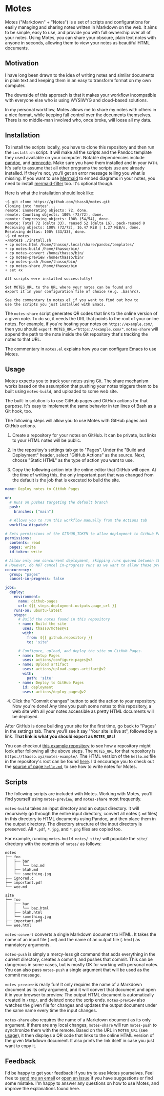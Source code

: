 # Motes

Motes ("Markdown" + "Notes") is a set of scripts and configurations for easily managing and sharing notes written in Markdown on the web. It aims to be simple, easy to use, and provide you with full ownership over all of your notes. Using Motes, you can share your obscure, plain text notes with anyone in seconds, allowing them to view your notes as beautiful HTML documents.

## Motivation

I have long been drawn to the idea of writing notes and similar documents in plain text and keeping them in an easy to transform format on my own computer.

The downside of this approach is that it makes your workflow incompatible with everyone else who is using WYSIWYG and cloud-based solutions.

In my personal workflow, Motes allows me to share my notes with others in a nice format, while keeping full control over the documents themselves. There is no middle-man involved who, once broke, will loose all my data.

## Installation

To install the scripts locally, you have to clone this repository and then run the `install.sh` script. It will make all the scripts and the Pandoc template they used available on your computer. Notable dependencies include [pandoc](https://pandoc.org/installing.html), and [qrencode](https://fukuchi.org/works/qrencode/). Make sure you have them installed and in your `PATH`. It's safe to assume that all other programs the scripts use are already installed. If they're not, you'll get an error message telling you what is missing. If you want to use [Mermaid](http://mermaid.js.org/) to embed diagrams in your notes, you need to install [mermaid-filter](https://github.com/raghur/mermaid-filter) too. It's optional though.

Here is what the installation should look like:

``` shellsession
~$ git clone https://github.com/thass0/motes.git
Cloning into 'motes'...
remote: Enumerating objects: 72, done.
remote: Counting objects: 100% (72/72), done.
remote: Compressing objects: 100% (54/54), done.
remote: Total 72 (delta 33), reused 52 (delta 16), pack-reused 0
Receiving objects: 100% (72/72), 16.47 KiB | 1.27 MiB/s, done.
Resolving deltas: 100% (33/33), done.
~$ cd motes
~/motes$ ./install.sh
+ cp motes.html /home/thasso/.local/share/pandoc/templates/
+ cp motes-build /home/thasso/bin/
+ cp motes-convert /home/thasso/bin/
+ cp motes-preview /home/thasso/bin/
+ cp motes-push /home/thasso/bin/
+ cp motes-share /home/thasso/bin
+ set +x

All scripts were installed successfully!

Set MOTES_URL to the URL where your notes can be found and
export it in your configuration file of choice (e.g. .bashrc).

See the commentary in motes.el if you want to find out how to
use the scripts you just installed with Emacs.
```

The `motes-share` script generates QR codes that link to the online version of a given note. To do so, it needs the URL that points to the root of your online notes. For example, if you're hosting your notes on `https://example.com/`, then you should `export MOTES_URL="https://example.com/"`. `motes-share` will append the path to the note inside the Git repository that's tracking the notes to that URL.

The commentary in `motes.el` explains how you can configure Emacs to use Motes.

## Usage

Motes expects you to track your notes using Git. The share mechanism works based on the assumption that pushing your notes triggers them to be built using `motes-build`, and uploaded to some web site.

The built-in solution is to use GitHub pages and GitHub actions for that purpose. It's easy to implement the same behavior in ten lines of Bash as a Git hook, too.

The following steps will allow you to use Motes with GitHub pages and GitHub actions.

1. Create a repository for your notes on GitHub. It can be private, but links to your HTML notes will be public.

2. In the repositoy's settings tab go to "Pages". Under the "Build and Deployment" header, select "GitHub Actions" as the source. Next, choose "Static HTML" as the type of action you want to use.

3. Copy the following action into the online editor that GitHub will open. At the time of writing this, the only important part that was changed from the default is the job that is executed to build the site.

``` yaml
name: Deploy notes to GitHub Pages

on:
  # Runs on pushes targeting the default branch
  push:
    branches: ["main"]

  # Allows you to run this workflow manually from the Actions tab
  workflow_dispatch:

# Sets permissions of the GITHUB_TOKEN to allow deployment to GitHub Pages
permissions:
  contents: read
  pages: write
  id-token: write

# Allow only one concurrent deployment, skipping runs queued between the run in-progress and latest queued.
# However, do NOT cancel in-progress runs as we want to allow these production deployments to complete.
concurrency:
  group: "pages"
  cancel-in-progress: false

jobs:
  deploy:
    environment:
      name: github-pages
      url: ${{ steps.deployment.outputs.page_url }}
    runs-on: ubuntu-latest
    steps:
      # Build the notes found in this repository
      - name: Build the site
        uses: thass0/motes@v1
        with:
          from: ${{ github.repository }}
          to: 'site'

      # Configure, upload, and deploy the site on GitHub Pages.
      - name: Setup Pages
        uses: actions/configure-pages@v3
      - name: Upload artifact
        uses: actions/upload-pages-artifact@v2
        with:
          path: 'site'
      - name: Deploy to GitHub Pages
        id: deployment
        uses: actions/deploy-pages@v2
```

4. Click the "Commit changes" button to add the action to your repository. Now you're done! Any time you push some notes to this repository, a web site with all your notes accessible as pretty HTML documents will be deployed.

After GitHub is done building your site for the first time, go back to "Pages" in the settings tab. There you'll see it say "Your site is live at", followed by a link. **That link is what you should export as `MOTES_URL`!**

You can checkout [this example repository](https://github.com/thass0/motes-example) to see how a repository might look after following all the above steps. The `MOTES_URL` for that repository is `https://thasso.xyz/motes-example/`. The HTML version of the `hello.md` file in the repository's root can be found [here](https://thasso.xyz/motes-example/hello.html). I'd encourage you to check out the [source of page `hello.md`](https://github.com/thass0/motes-example/blob/main/hello.md?plain=1), to see how to write notes for Motes.

## Scripts

The following scripts are included with Motes. Working with Motes, you'll find yourself using `motes-preview`, and `motes-share` most frequently.

`motes-build` takes an input directory and an output directory. It will recursively go through the entire input directory, convert all notes (`.md` files) in this directory to HTML documents using Pandoc, and then place them in the output directory. The directory structure of the input directory is preserved. All `*.pdf`, `*.jpg`, and `*.png` files are copied too.

For example, running `motes-build notes/ site/` will populate the `site/` directory with the contents of `notes/` as follows:

```
notes
├── foo
│   ├── bar
│   │   └── baz.md
│   ├── blah.md
│   └── something.jpg
├── ignored.c
├── important.pdf
└── wee.md
```

```
site
├── foo
│   ├── bar
│   │   └── baz.html
│   ├── blah.html
│   └── something.jpg
├── important.pdf
└── wee.html
```

`motes-convert` converts a single Markdown document to HTML. It takes the name of an input file (`.md`) and the name of an output file (`.html`) as mandatory arguments.

`motes-push` is simply a mercy-less git command that adds everything in the current directory, creates a commit, and pushes that commit. This can be dangerous in some cases, but is mostly OK for working with personal notes. You can also pass `motes-push` a single argument that will be used as the commit message.

`motes-preview` is really fun! It only requires the name of a Markdown document as its only argument, and it will convert that document and open it in your browser to preview. The output HTML document is automatically created in `/tmp/`, and deleted once the scrip ends. `motes-preview` also watches the given file for changes and updates the output document under the same name every time the input changes.

`motes-share` also requires the name of a Markdown document as its only argument. If there are any local changes, `motes-share` will run `motes-push` to synchronize them with the remote. Based on the URL in `MOTES_URL` (see [usage](#usage)), it then displays a QR code that links to the online HTML version of the given Markdown document. It also prints the link itself in case you just want to copy it.

## Feedback

I'd be happy to get your feedback if you try to use Motes yourselves. Feel free to [send me an email](mailto:d4kd@proton.me) or [open an issue](https://github.com/thass0/motes/issues) if you have suggestions or find some mistake. I'm happy to answer any questions on how to use Motes, and improve the explanations found here.
